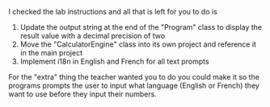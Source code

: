 I checked the lab instructions and  all that is left for you to do is
1. Update the output string at the end of the "Program" class to display the result value with a decimal precision of two
2. Move the "CalculatorEngine" class into its own project and reference it in the main project
3. Implement i18n in English and French for all text prompts

For the "extra" thing the teacher wanted you to do you could make it so the programs prompts the user 
to input what language (English or French) they want to use before they input their numbers.
